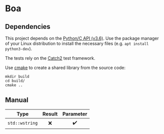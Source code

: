 # Boa

## Dependencies

This project depends on the [Python/C API (v3.6)](https://docs.python.org/3.6/c-api/index.html). Use the package manager of your Linux distribution to install the necessary files (e.g. `apt install python3-dev`).

The tests rely on the [Catch2](https://github.com/catchorg/Catch2) test framework.

Use [cmake](https://cmake.org/) to create a shared library from the source code:
```
mkdir build
cd build/
cmake ..
```

## Manual

| Type           | Result       | Parameter          |
| -------------- |:------------:|:------------------:|
| `std::wstring` | ❌ | :heavy_check_mark: |
